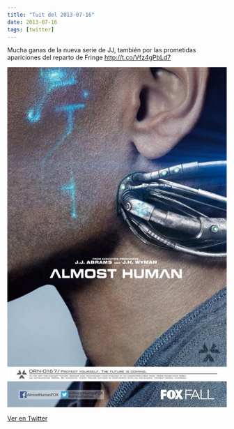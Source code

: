 ```yaml
---
title: "Tuit del 2013-07-16"
date: 2013-07-16
tags: [twitter]
---
```


Mucha ganas de la nueva serie de JJ, también por las prometidas apariciones del reparto de Fringe http://t.co/Vfz4gPbLd7

![Imagen](/assets/images/357109912603598850-BPS1ks8CIAE-u3L.jpg)

[Ver en Twitter](https://twitter.com/i/web/status/357109912603598850)
